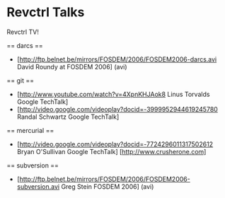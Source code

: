 # Revctrl Talks

Revctrl TV!

== darcs ==
 * [http://ftp.belnet.be/mirrors/FOSDEM/2006/FOSDEM2006-darcs.avi David Roundy at FOSDEM 2006] (avi)

== git ==

 * [http://www.youtube.com/watch?v=4XpnKHJAok8 Linus Torvalds Google TechTalk]
 * [http://video.google.com/videoplay?docid=-3999952944619245780 Randal Schwartz Google TechTalk]

== mercurial ==

 * [http://video.google.com/videoplay?docid=-7724296011317502612 Bryan O'Sullivan Google TechTalk]
[http://www.crusherone.com]

== subversion ==

 * [http://ftp.belnet.be/mirrors/FOSDEM/2006/FOSDEM2006-subversion.avi Greg Stein FOSDEM 2006] (avi)
